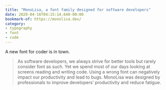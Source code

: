 ```yaml
---
title: "MonoLisa, a font family designed for software developers"
date: 2020-04-16T04:15:14.640-00:00
bookmark-of: https://monolisa.dev/
category:
- typography
- font
- code
---
```

A new font for coder is in town.

> As software developers, we always strive for better tools but rarely consider font as such. Yet we spend most of our days looking at screens reading and writing code. Using a wrong font can negatively impact our productivity and lead to bugs. MonoLisa was designed by professionals to improve developers’ productivity and reduce fatigue.
